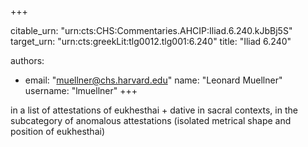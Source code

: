 +++


citable_urn: "urn:cts:CHS:Commentaries.AHCIP:Iliad.6.240.kJbBj5S"
target_urn: "urn:cts:greekLit:tlg0012.tlg001:6.240"
title: "Iliad 6.240"

authors:
- email: "muellner@chs.harvard.edu"
  name: "Leonard Muellner"
  username: "lmuellner"
+++

<p>in a list of attestations of eukhesthai + dative in sacral contexts, in the subcategory of anomalous attestations (isolated metrical shape and position of eukhesthai)</p>